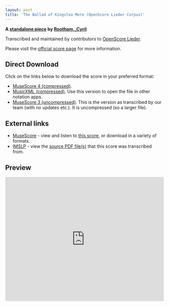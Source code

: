```yaml
---
layout: post
title: 'The Ballad of Kingslea Mere (OpenScore Lieder Corpus)'
---
```


__A [standalone piece](https://fourscoreandmore.org/openscore/lieder/Rootham,_Cyril/_/) by [Rootham,_Cyril](https://fourscoreandmore.org/openscore/lieder/Rootham,_Cyril)__

Transcribed and maintained by contributors to [OpenScore Lieder].

Please visit the [official score page] for more information.

[official score page]: https://musescore.com/openscore-lieder-corpus/scores/6449397
[OpenScore Lieder]: https://musescore.com/openscore-lieder-corpus

## Direct Download

Click on the links below to download the score in your preferred format:
- [MuseScore 4 (compressed)](https://github.com/openscore/lieder/blob/main/scores/Rootham,_Cyril/_/The_Ballad_of_Kingslea_Mere/lc6449397.mscz?raw=true).
- [MusicXML (compressed)](https://github.com/openscore/lieder/blob/main/scores/Rootham,_Cyril/_/The_Ballad_of_Kingslea_Mere/lc6449397.mxl?raw=true). Use this version to open the file in other notation apps.
- [MuseScore 3 (uncompressed)](https://github.com/openscore/lieder/blob/main/scores/Rootham,_Cyril/_/The_Ballad_of_Kingslea_Mere/lc6449397.mscx?raw=true). This is the version as transcribed by our team (with no updates etc.). It is uncompressed (so a larger file).

## External links

- [MuseScore] - view and listen to [this score][MuseScore], or download in a variety of formats.
- [IMSLP] - view the [source PDF file(s)][IMSLP] that this score was transcribed from.

[MuseScore]: https://musescore.com/score/6449397
[IMSLP]: https://imslp.org/wiki/Special:ReverseLookup/657998

## Preview

<iframe width="100%" height="394" src="https://musescore.com/openscore-lieder-corpus/scores/6449397/embed" frameborder="0" allowfullscreen allow="autoplay; fullscreen"></iframe>
